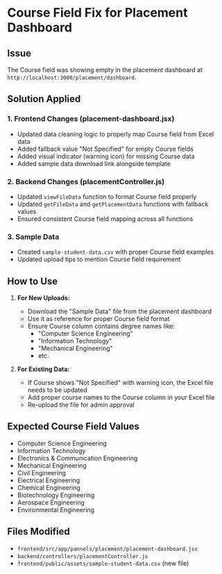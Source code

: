 # Course Field Fix for Placement Dashboard

## Issue
The Course field was showing empty in the placement dashboard at `http://localhost:3000/placement/dashboard`.

## Solution Applied

### 1. Frontend Changes (placement-dashboard.jsx)
- Updated data cleaning logic to properly map Course field from Excel data
- Added fallback value "Not Specified" for empty Course fields
- Added visual indicator (warning icon) for missing Course data
- Added sample data download link alongside template

### 2. Backend Changes (placementController.js)
- Updated `viewFileData` function to format Course field properly
- Updated `getFileData` and `getPlacementData` functions with fallback values
- Ensured consistent Course field mapping across all functions

### 3. Sample Data
- Created `sample-student-data.csv` with proper Course field examples
- Updated upload tips to mention Course field requirement

## How to Use

1. **For New Uploads:**
   - Download the "Sample Data" file from the placement dashboard
   - Use it as reference for proper Course field format
   - Ensure Course column contains degree names like:
     - "Computer Science Engineering"
     - "Information Technology"
     - "Mechanical Engineering"
     - etc.

2. **For Existing Data:**
   - If Course shows "Not Specified" with warning icon, the Excel file needs to be updated
   - Add proper course names to the Course column in your Excel file
   - Re-upload the file for admin approval

## Expected Course Field Values
- Computer Science Engineering
- Information Technology
- Electronics & Communication Engineering
- Mechanical Engineering
- Civil Engineering
- Electrical Engineering
- Chemical Engineering
- Biotechnology Engineering
- Aerospace Engineering
- Environmental Engineering

## Files Modified
- `frontend/src/app/pannels/placement/placement-dashboard.jsx`
- `backend/controllers/placementController.js`
- `frontend/public/assets/sample-student-data.csv` (new file)